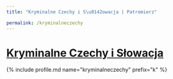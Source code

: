 ```yaml
---
title: "Kryminalne Czechy i S\u0142owacja | Patromierz"

permalink: /kryminalneczechy
---
```


# [Kryminalne Czechy i Słowacja](https://patronite.pl/kryminalneczechy)

{% include profile.md name="kryminalneczechy" prefix="k" %}
